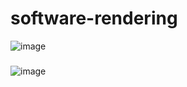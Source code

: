 # software-rendering

![image](https://user-images.githubusercontent.com/108875469/230478992-59ed87de-1673-4e6a-9959-7901d0e3e97e.png)
###
![image](https://user-images.githubusercontent.com/108875469/232487460-1547b103-9e48-46f5-aa20-6f2af217810c.png)
